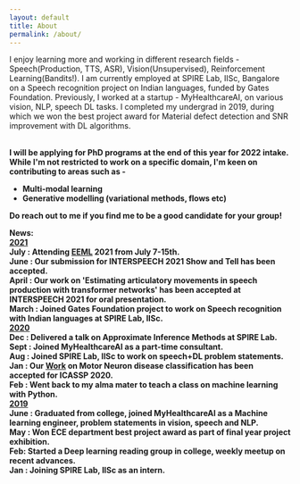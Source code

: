 ```yaml
---
layout: default
title: About
permalink: /about/
---
```

I enjoy learning more and working in different research fields - Speech(Production, TTS, ASR), Vision(Unsupervised), Reinforcement Learning(Bandits!). I am currently employed at SPIRE Lab, IISc, Bangalore on a Speech recognition project on Indian languages, funded by Gates Foundation. Previously, I worked at a startup - MyHealthcareAI, on various vision, NLP, speech DL tasks. I completed my undergrad in 2019, during which we won the best project award for Material defect detection and SNR improvement with DL algorithms.
<br><br>

<b>I will be applying for PhD programs at the end of this year for 2022 intake. While I'm not restricted to work on a specific domain, I'm keen on contributing to areas such as -
<ul>
<li>Multi-modal learning</li>
<li>Generative modelling (variational methods, flows etc)</li>
</ul>
<b>Do reach out to me if you find me to be a good candidate for your group!</b>


<b>News:</b><br>
<b><u>2021</u></b><br>
<b>July :</b> Attending <a href='https://www.eeml.eu/'>EEML</a> 2021 from July 7-15th.<br>
<b>June :</b> Our submission for INTERSPEECH 2021 Show and Tell has been accepted.<br>
<b>April :</b> Our work on 'Estimating articulatory movements in speech production with transformer
networks' has been accepted at INTERSPEECH 2021 for oral presentation.<br>
<b>March :</b> Joined Gates Foundation project to work on Speech recognition with Indian languages at SPIRE Lab, IISc.<br>
<b><u>2020</u></b><br>
<b>Dec :</b> Delivered a talk on Approximate Inference Methods at SPIRE Lab.<br>
<b>Sept :</b> Joined MyHealthcareAI as a part-time consultant.<br>
<b>Aug :</b> Joined SPIRE Lab, IISc to work on speech+DL problem statements.<br>
<b>Jan :</b> Our <a href='https://ieeexplore.ieee.org/document/9053682'>Work</a> on Motor Neuron disease classification has been accepted for ICASSP 2020.<br>
<b>Feb :</b> Went back to my alma mater to teach a class on machine learning with Python. <br>
<b><u>2019</u></b><br>
<b>June :</b> Graduated from college, joined MyHealthcareAI as a Machine learning engineer, problem statements in vision, speech and NLP.<br>
<b>May :</b> Won ECE department best project award as part of final year project exhibition.<br>
<b>Feb: </b> Started a Deep learning reading group in college, weekly meetup on recent advances.<br>
<b>Jan :</b> Joining SPIRE Lab, IISc as an intern.                                      
